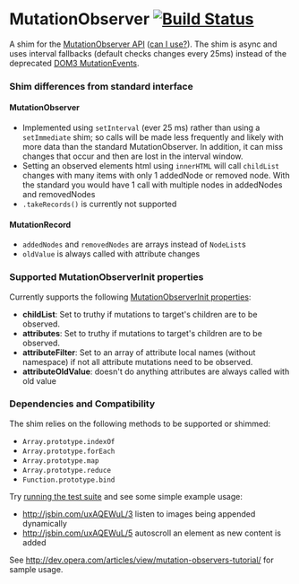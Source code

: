 MutationObserver [![Build Status](https://travis-ci.org/megawac/MutationObserver.js.png?branch=master)](https://travis-ci.org/megawac/MutationObserver.js)
========================

A shim for the [MutationObserver API](http://www.w3.org/TR/2013/WD-dom-20131107/#mutation-observers) ([can I use?](http://caniuse.com/mutationobserver)). The shim is async and uses interval fallbacks (default checks changes every 25ms) instead of the deprecated [DOM3 MutationEvents](http://www.w3.org/TR/DOM-Level-3-Events/#events-mutationevents).  

### Shim differences from standard interface

#### MutationObserver

* Implemented using `setInterval` (ever 25 ms) rather than using a `setImmediate` shim; so calls will be made less frequently and likely with more data than the standard MutationObserver. In addition, it can miss changes that occur and then are lost in the interval window.
* Setting an observed elements html using `innerHTML` will call `childList` changes with many items with only 1 addedNode or removed node. With the standard you would have 1 call with multiple nodes in addedNodes and removedNodes
* `.takeRecords()` is currently not supported

#### MutationRecord

* `addedNodes` and `removedNodes` are arrays instead of `NodeList`s
* `oldValue` is always called with attribute changes

### Supported MutationObserverInit properties

Currently supports the following [MutationObserverInit properties](https://developer.mozilla.org/en/docs/Web/API/MutationObserver#MutationObserverInit):

* **childList**: Set to truthy if mutations to target's children are to be observed.
* **attributes**: Set to truthy if mutations to target's children are to be observed.
* **attributeFilter**: Set to an array of attribute local names (without namespace) if not all attribute mutations need to be observed.
* **attributeOldValue**: doesn't do anything attributes are always called with old value


### Dependencies and Compatibility

The shim relies on the following methods to be supported or shimmed:

* `Array.prototype.indexOf`
* `Array.prototype.forEach`
* `Array.prototype.map`
* `Array.prototype.reduce`
* `Function.prototype.bind`


Try [running the test suite](https://rawgithub.com/megawac/MutationObserver.js/master/test/index.html) and see some simple example usage:

* http://jsbin.com/uxAQEWuL/3 listen to images being appended dynamically
* http://jsbin.com/uxAQEWuL/5 autoscroll an element as new content is added

See http://dev.opera.com/articles/view/mutation-observers-tutorial/ for sample usage.